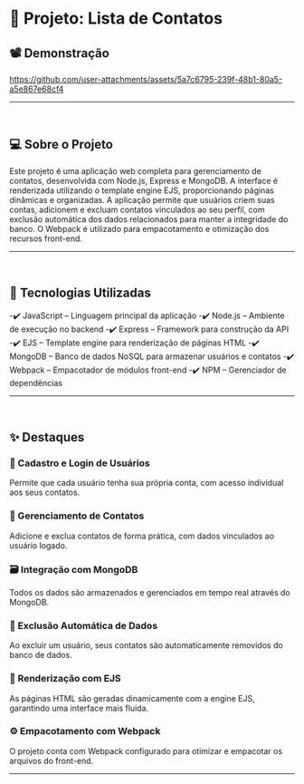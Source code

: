 # 📒 Projeto: Lista de Contatos  

## 📽️ Demonstração  

https://github.com/user-attachments/assets/5a7c6795-239f-48b1-80a5-a5e867e68cf4


---


<br>  

## 💻 Sobre o Projeto  

Este projeto é uma aplicação web completa para gerenciamento de contatos, desenvolvida com Node.js, Express e MongoDB. A interface é renderizada utilizando o template engine EJS, proporcionando páginas dinâmicas e organizadas. A aplicação permite que usuários criem suas contas, adicionem e excluam contatos vinculados ao seu perfil, com exclusão automática dos dados relacionados para manter a integridade do banco. O Webpack é utilizado para empacotamento e otimização dos recursos front-end.

---  


<br>  

## 🚀 Tecnologias Utilizadas  

-✔️ JavaScript – Linguagem principal da aplicação
-✔️ Node.js – Ambiente de execução no backend
-✔️ Express – Framework para construção da API
-✔️ EJS – Template engine para renderização de páginas HTML
-✔️ MongoDB – Banco de dados NoSQL para armazenar usuários e contatos
-✔️ Webpack – Empacotador de módulos front-end
-✔️ NPM – Gerenciador de dependências

---  

<br>  

## ✨ Destaques  

### **👤 Cadastro e Login de Usuários**  
Permite que cada usuário tenha sua própria conta, com acesso individual aos seus contatos.  

### **📇 Gerenciamento de Contatos**  
Adicione e exclua contatos de forma prática, com dados vinculados ao usuário logado.  

### **🗃️ Integração com MongoDB**  
Todos os dados são armazenados e gerenciados em tempo real através do MongoDB.  

### **🧹 Exclusão Automática de Dados**  
Ao excluir um usuário, seus contatos são automaticamente removidos do banco de dados.  

### **📄 Renderização com EJS**  
As páginas HTML são geradas dinamicamente com a engine EJS, garantindo uma interface mais fluida.  

### **⚙️ Empacotamento com Webpack**  
O projeto conta com Webpack configurado para otimizar e empacotar os arquivos do front-end.
 

---  

<br>  
